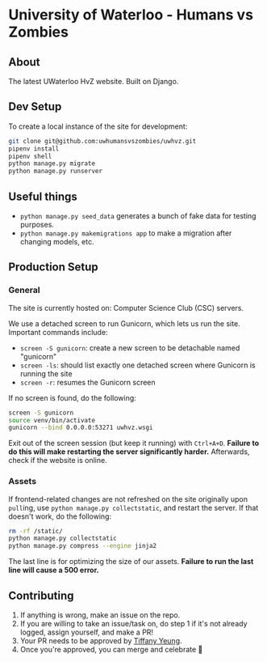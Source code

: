 # University of Waterloo - Humans vs Zombies

## About
The latest UWaterloo HvZ website. Built on Django.

## Dev Setup

To create a local instance of the site for development:
```bash
git clone git@github.com:uwhumansvszombies/uwhvz.git
pipenv install
pipenv shell
python manage.py migrate
python manage.py runserver
```

## Useful things
- `python manage.py seed_data` generates a bunch of fake data for testing purposes.
- `python manage.py makemigrations app` to make a migration after changing models, etc.

## Production Setup

### General
The site is currently hosted on: Computer Science Club (CSC) servers.

We use a detached screen to run Gunicorn, which lets us run the site. Important commands include:
- `screen -S gunicorn`: create a new screen to be detachable named "gunicorn"
- `screen -ls`: should list exactly one detached screen where Gunicorn is running the site
- `screen -r`: resumes the Gunicorn screen

If no screen is found, do the following:
```bash
screen -S gunicorn
source venv/bin/activate
gunicorn --bind 0.0.0.0:53271 uwhvz.wsgi
```
Exit out of the screen session (but keep it running) with `Ctrl+A+D`. **Failure to do this will make restarting the server significantly harder.** Afterwards, check if the website is online.

### Assets
If frontend-related changes are not refreshed on the site originally upon `pull`ing, use `python manage.py collectstatic`, and restart the server. If that doesn't work, do the following:
```bash
rm -rf /static/
python manage.py collectstatic
python manage.py compress --engine jinja2
``` 
The last line is for optimizing the size of our assets. **Failure to run the last line will cause a 500 error.**

## Contributing
1. If anything is wrong, make an issue on the repo. 
2. If you are willing to take an issue/task on, do step 1 if it's not already logged, assign yourself, and make a PR!
3. Your PR needs to be approved by [Tiffany Yeung][@tiffanynwyeung].
4. Once you're approved, you can merge and celebrate :tada:

[@tiffanynwyeung]: https://github.com/tiffanynwyeung
